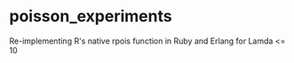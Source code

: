 # poisson_experiments
Re-implementing R's native rpois function in Ruby and Erlang for Lamda &lt;= 10
